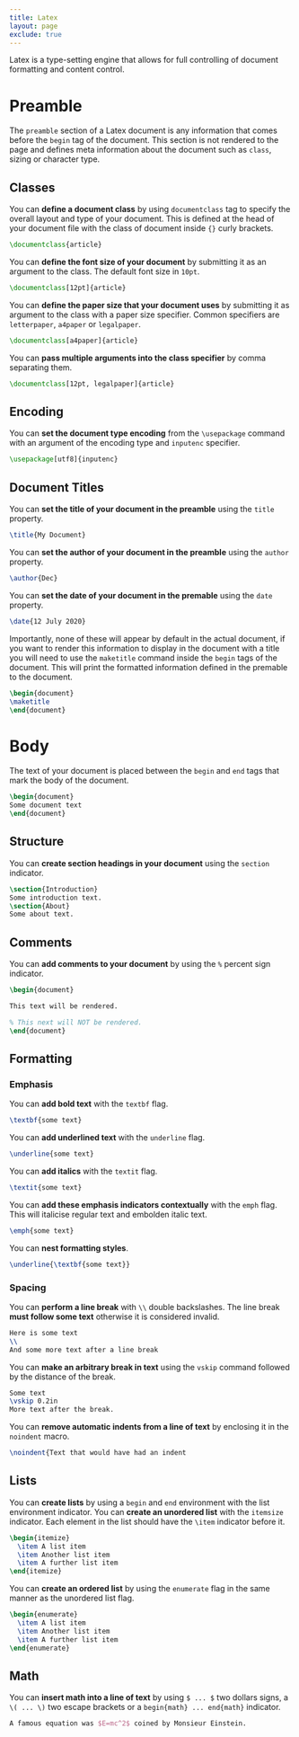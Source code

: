 ```yaml
---
title: Latex
layout: page
exclude: true
---
```

Latex is a type-setting engine that allows for full controlling of document formatting and content control.

# Preamble

The `preamble` section of a Latex document is any information that comes before the `begin` tag of the document. This section is not rendered to the page and defines meta information about the document such as `class`, sizing or character type.

## Classes

You can **define a document class** by using `documentclass` tag to specify the overall layout and type of your document. This is defined at the head of your document file with the class of document inside `{}` curly brackets.
```latex
\documentclass{article}
```

You can **define the font size of your document** by submitting it as an argument to the class. The default font size in `10pt`.
```latex
\documentclass[12pt]{article}
```

You can **define the paper size that your document uses** by submitting it as argument to the class with a paper size specifier. Common specifiers are `letterpaper`, `a4paper` or `legalpaper`.
```latex
\documentclass[a4paper]{article}
```

You can **pass multiple arguments into the class specifier** by comma separating them.
```latex
\documentclass[12pt, legalpaper]{article}
```

## Encoding

You can **set the document type encoding** from the `\usepackage` command with an argument of the encoding type and `inputenc` specifier.
```latex
\usepackage[utf8]{inputenc}
```

## Document Titles

You can **set the title of your document in the preamble** using the `title` property.
```latex
\title{My Document}
```

You can **set the author of your document in the preamble** using the `author` property.
```latex
\author{Dec}
```

You can **set the date of your document in the premable** using the `date` property.
```latex
\date{12 July 2020}
```

Importantly, none of these will appear by default in the actual document, if you want to render this information to display in the document with a title you will need to use the `maketitle` command inside the `begin` tags of the document. This will print the formatted information defined in the premable to the document.
```latex
\begin{document}
\maketitle
\end{document}
```

# Body

The text of your document is placed between the `begin` and `end` tags that mark the body of the document.
```latex
\begin{document}
Some document text
\end{document}
```

## Structure

You can **create section headings in your document** using the `section` indicator.
```latex
\section{Introduction}
Some introduction text.
\section{About}
Some about text.
```

## Comments

You can **add comments to your document** by using the `%` percent sign indicator.
```latex
\begin{document}

This text will be rendered.

% This next will NOT be rendered.
\end{document}
```

## Formatting

### Emphasis

You can **add bold text** with the `textbf` flag.
```latex
\textbf{some text}
```

You can **add underlined text** with the `underline` flag.
```latex
\underline{some text}
```

You can **add italics** with the `textit` flag.
```latex
\textit{some text}
```

You can **add these emphasis indicators contextually** with the `emph` flag. This will italicise regular text and embolden italic text.
```latex
\emph{some text}
```

You can **nest formatting styles**.
```latex
\underline{\textbf{some text}}
```

### Spacing

You can **perform a line break** with `\\` double backslashes. The line break **must follow some text** otherwise it is considered invalid.
```latex
Here is some text
\\
And some more text after a line break
```

You can **make an arbitrary break in text** using the `vskip` command followed by the distance of the break.
```latex
Some text
\vskip 0.2in
More text after the break.
```

You can **remove automatic indents from a line of text** by enclosing it in the `noindent` macro.
```latex
\noindent{Text that would have had an indent
```

## Lists

You can **create lists** by using a `begin` and `end` environment with the list environment indicator. You can **create an unordered list** with the `itemsize` indicator. Each element in the list should have the `\item` indicator before it.
```latex
\begin{itemize}
  \item A list item
  \item Another list item
  \item A further list item
\end{itemize}
```

You can **create an ordered list** by using the `enumerate` flag in the same manner as the unordered list flag.
```latex
\begin{enumerate}
  \item A list item
  \item Another list item
  \item A further list item
\end{enumerate}
```

## Math

You can **insert math into a line of text** by using `$ ... $` two dollars signs, a `\( ... \)` two escape brackets or a `begin{math} ... end{math}` indicator.
```latex
A famous equation was $E=mc^2$ coined by Monsieur Einstein.
```

<!--stackedit_data:
eyJoaXN0b3J5IjpbMTE0OTg0Nzg5NiwzNDU5OTk3ODAsMTY4Nj
Y4NDY5NSwxNTg0MDMzNzQwLDExOTMxNTY1NDcsLTEyMzU4Nzg4
MDQsLTE3MDg5MjIzNDksNTI4NjA2NDA1XX0=
-->